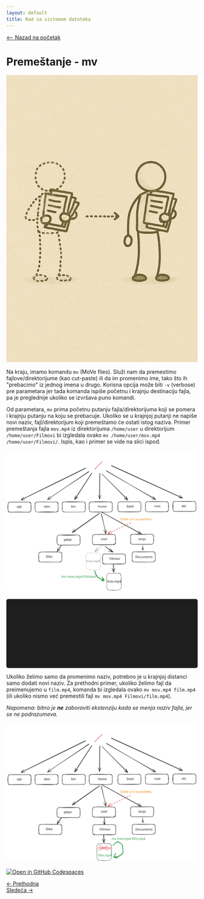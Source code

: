 ```yaml
---
layout: default
title: Rad sa sistemom datoteka
---
```


<link rel="stylesheet" href="/UNIX-beginner-course/assets/css/custom.css">

 
<script>
  window.dataLayer = window.dataLayer || [];
  function gtag(){dataLayer.push(arguments);}
  gtag('js', new Date());
  gtag('config', 'G-Q6NY1G1P9S');
</script>
<script defer data-domain="dianasantavec.github.io/unix-beginner-course" src="https://unix.psc.vl.ba.node.igorsikuljak.rs:2443/js/script.js"></script>

<div style="margin-bottom: 1em;">
  <a href="/UNIX-beginner-course/" class="button-nav">⟵ Nazad na početak</a>
</div>


# Premeštanje - mv

![mv figure](../assets/diagrams/mv_figure.png)

Na kraju, imamo komandu `mv` (MoVe files). Služi nam da premestimo fajlove/direktorijume (kao cut-paste) ili da im promenimo ime, tako što ih "prebacimo" iz jednog imena u drugo. Korisna opcija može biti `-v` (verbose) pre parametara jer tada komanda ispiše početnu i krajnju destinaciju fajla, pa je preglednije ukoliko se izvršava puno komandi.

Od parametara, `mv` prima početnu putanju fajla/direktorijuma koji se pomera i krajnju putanju na koju se prebacuje. Ukoliko se u krajnjoj putanji ne napiše novi naziv, fajl/direktorijum koji premeštamo će ostati istog naziva. Primer premeštanja fajla `mov.mp4` iz direktorijuma `/home/user` u direktorijum `/home/user/Filmovi` bi izgledala ovako `mv /home/user/mov.mp4 /home/user/Filmovi/`. Ispis, kao i primer se vide na slici ispod.

![mv diagram](../assets/diagrams/mv_diagram.svg)

<div id="terminal"></div>

Ukoliko želimo samo da promenimo naziv, potrebno je u krajnjoj distanci samo dodati novi naziv. Za prethodni primer, ukoliko želimo fajl da preimenujemo u `film.mp4`, komanda bi izgledala ovako `mv mov.mp4 film.mp4` (ili ukoliko nismo već premestili fajl `mv mov.mp4 Filmovi/film.mp4`). 

*Napomena: bitno je **ne** zaboraviti ekstenziju kada se menja naziv fajla, jer se ne podrazumeva.* 

![mv rename diagram](../assets/diagrams/mv_rename_diagram.svg)

[![Open in GitHub Codespaces](https://github.com/codespaces/badge.svg)](https://github.com/codespaces/new/?repo=dianasantavec/UNIX-beginner-course&devcontainer_path=.devcontainer/devcontainer.json)

<div class="nav-buttons-wrapper">
  <div class="nav-left">
    <a href="2_6-mkdir.html" class="button-nav">← Prethodna</a>
  </div>
  <div class="nav-right">
    <a href="2_8-vezbe.html" class="button-nav">Sledeća →</a>
  </div>
</div>


<script>
  const lines = [
    "user@users-laptop:$ pwd",
    "/home/user",
    "user@users-laptop:$ ls",
    "Filmovi/   mov.mp4",
    "user@users-laptop:$ mv mov.mp4 Filmovi/",
    "user@users-laptop:$ ls",
    "Filmovi",
    "user@users-laptop:$ ls Filmovi",
    "mov.mp4",
    "user@users-laptop:$ cd Filmovi",
    "user@users-laptop:$ mv mov.mp4 film.mp4"
  ];

  const terminal = document.getElementById("terminal");
  let lineIndex = 0;

  function typeLine(line, i = 0) {
    if (i < line.length) {
      terminal.innerHTML += line[i];
      setTimeout(() => typeLine(line, i + 1), 40);
    } else {
      terminal.innerHTML += "<br>";
      lineIndex++;
      if (lineIndex < lines.length) {
        setTimeout(() => typeLine(lines[lineIndex]), 500);
      }
    }
  }

  document.addEventListener("DOMContentLoaded", () => {
    typeLine(lines[lineIndex]);
  });
</script>

<style>
  #terminal {
    background: #1e1e1e;
    color: #00ff00;
    font-family: monospace;
    padding: 1rem;
    white-space: pre-wrap;
    font-size: 1rem;
    border-radius: 5px;
    margin-top: 1rem;
    min-height: 150px;
  }
</style>